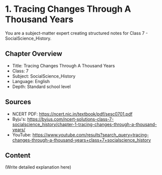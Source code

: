 # 1. Tracing Changes Through A Thousand Years

You are a subject-matter expert creating structured notes for Class 7 - SocialScience_History.

## Chapter Overview
- Title: Tracing Changes Through A Thousand Years
- Class: 7
- Subject: SocialScience_History
- Language: English
- Depth: Standard school level

## Sources
- NCERT PDF: https://ncert.nic.in/textbook/pdf/sesc0701.pdf
- Byju's: https://byjus.com/ncert-solutions-class-7-socialscience_history/chapter-1-tracing-changes-through-a-thousand-years/
- YouTube: https://www.youtube.com/results?search_query=tracing-changes-through-a-thousand-years+class+7+socialscience_history

## Content
(Write detailed explanation here)
